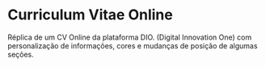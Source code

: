 # Curriculum Vitae Online

Réplica de um CV Online da plataforma DIO. (Digital Innovation One) com personalização de informações, cores e mudanças de posição de algumas seções.
